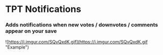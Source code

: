 # TPT Notifications
### Adds notifications when new votes / downvotes / comments appear on your save

![https://i.imgur.com/SQvQxdK.gif](https://i.imgur.com/SQvQxdK.gif "Example")
